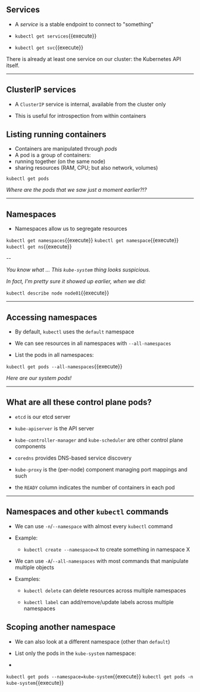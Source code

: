 ## Services

- A *service* is a stable endpoint to connect to "something"


- `kubectl get services`{{execute}}
- `kubectl get svc`{{execute}}


There is already at least one service on our cluster: the Kubernetes API itself.

---

## ClusterIP services

- A `ClusterIP` service is internal, available from the cluster only

- This is useful for introspection from within containers

## Listing running containers

- Containers are manipulated through *pods*
- A pod is a group of containers:
 - running together (on the same node)
 - sharing resources (RAM, CPU; but also network, volumes)

```
kubectl get pods
```

*Where are the pods that we saw just a moment earlier?!?*

---

## Namespaces

- Namespaces allow us to segregate resources

`kubectl get namespaces`{{execute}}
`kubectl get namespace`{{execute}}
`kubectl get ns`{{execute}}

--

*You know what ... This `kube-system` thing looks suspicious.*

*In fact, I'm pretty sure it showed up earlier, when we did:*

`kubectl describe node node01`{{execute}}

---

## Accessing namespaces

- By default, `kubectl` uses the `default` namespace
- We can see resources in all namespaces with `--all-namespaces`

- List the pods in all namespaces:

`kubectl get pods --all-namespaces`{{execute}}

*Here are our system pods!*

---

## What are all these control plane pods?

- `etcd` is our etcd server

- `kube-apiserver` is the API server

- `kube-controller-manager` and `kube-scheduler` are other control plane components

- `coredns` provides DNS-based service discovery

- `kube-proxy` is the (per-node) component managing port mappings and such

- the `READY` column indicates the number of containers in each pod

---

## Namespaces and other `kubectl` commands

- We can use `-n`/`--namespace` with almost every `kubectl` command

- Example:

  - `kubectl create --namespace=X` to create something in namespace X

- We can use `-A`/`--all-namespaces` with most commands that manipulate multiple objects

- Examples:

  - `kubectl delete` can delete resources across multiple namespaces

  - `kubectl label` can add/remove/update labels across multiple namespaces

## Scoping another namespace

- We can also look at a different namespace (other than `default`)

- List only the pods in the `kube-system` namespace:
-
`kubectl get pods --namespace=kube-system`{{execute}}
`kubectl get pods -n kube-system`{{execute}}
